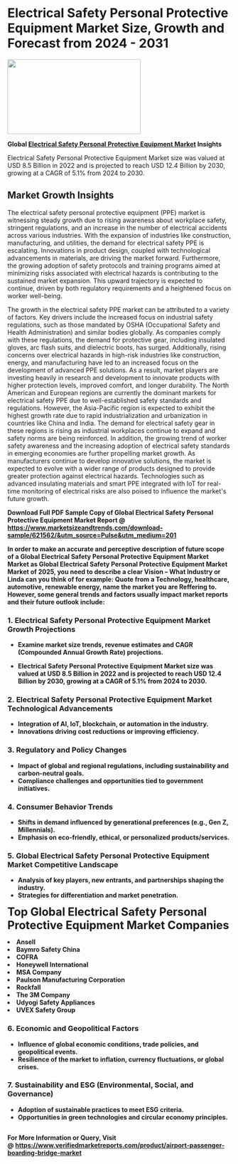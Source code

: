 <H1>Electrical Safety Personal Protective Equipment Market Size, Growth and Forecast from 2024 - 2031</H1><img class="aligncenter size-medium wp-image-584254" src="https://thirdeyenews.in/wp-content/uploads/2024/09/Global-Market-Research-300x168.jpeg" alt="" width="300" height="168" /><p><strong>Global&nbsp;<a href="https://www.marketsizeandtrends.com/download-sample/621562/&amp;utm_source=Pulse&amp;utm_medium=201">Electrical Safety Personal Protective Equipment Market</a> Insights</strong></p><p>Electrical Safety Personal Protective Equipment Market size was valued at USD 8.5 Billion in 2022 and is projected to reach USD 12.4 Billion by 2030, growing at a CAGR of 5.1% from 2024 to 2030.</p><p><h2>Market Growth Insights</h2> <p>The electrical safety personal protective equipment (PPE) market is witnessing steady growth due to rising awareness about workplace safety, stringent regulations, and an increase in the number of electrical accidents across various industries. With the expansion of industries like construction, manufacturing, and utilities, the demand for electrical safety PPE is escalating. Innovations in product design, coupled with technological advancements in materials, are driving the market forward. Furthermore, the growing adoption of safety protocols and training programs aimed at minimizing risks associated with electrical hazards is contributing to the sustained market expansion. This upward trajectory is expected to continue, driven by both regulatory requirements and a heightened focus on worker well-being.</p> <p><strong></strong></p> <p>The growth in the electrical safety PPE market can be attributed to a variety of factors. Key drivers include the increased focus on industrial safety regulations, such as those mandated by OSHA (Occupational Safety and Health Administration) and similar bodies globally. As companies comply with these regulations, the demand for protective gear, including insulated gloves, arc flash suits, and dielectric boots, has surged. Additionally, rising concerns over electrical hazards in high-risk industries like construction, energy, and manufacturing have led to an increased focus on the development of advanced PPE solutions. As a result, market players are investing heavily in research and development to innovate products with higher protection levels, improved comfort, and longer durability. The North American and European regions are currently the dominant markets for electrical safety PPE due to well-established safety standards and regulations. However, the Asia-Pacific region is expected to exhibit the highest growth rate due to rapid industrialization and urbanization in countries like China and India. The demand for electrical safety gear in these regions is rising as industrial workplaces continue to expand and safety norms are being reinforced. In addition, the growing trend of worker safety awareness and the increasing adoption of electrical safety standards in emerging economies are further propelling market growth. As manufacturers continue to develop innovative solutions, the market is expected to evolve with a wider range of products designed to provide greater protection against electrical hazards. Technologies such as advanced insulating materials and smart PPE integrated with IoT for real-time monitoring of electrical risks are also poised to influence the market's future growth. <p><strong></p><p><span class=""><strong>Download Full PDF Sample Copy of Global Electrical Safety Personal Protective Equipment Market Report</strong> @ <a href="https://www.marketsizeandtrends.com/download-sample/621562/&amp;utm_source=Pulse&amp;utm_medium=201" target="_blank">https://www.marketsizeandtrends.com/download-sample/621562/&amp;utm_source=Pulse&amp;utm_medium=201</a></span></p><p>In order to make an accurate and perceptive description of future scope of a Global&nbsp;Electrical Safety Personal Protective Equipment Market Market as Global&nbsp;Electrical Safety Personal Protective Equipment Market Market of 2025, you need to describe a clear Vision &ndash; What Industry or Linda can you think of for example: Quote from a Technology, healthcare, automotive, renewable energy, name the market you are Reffering to. However, some general trends and factors usually impact market reports and their future outlook include:</p><h3>1.&nbsp;<strong>Electrical Safety Personal Protective Equipment Market Growth Projections</strong></h3><ul><li>Examine market size trends, revenue estimates and CAGR (Compounded Annual Growth Rate) projections.</li><li><p>Electrical Safety Personal Protective Equipment Market size was valued at USD 8.5 Billion in 2022 and is projected to reach USD 12.4 Billion by 2030, growing at a CAGR of 5.1% from 2024 to 2030.</p></li></ul><h3>2.&nbsp;<strong>Electrical Safety Personal Protective Equipment Market Technological Advancements</strong></h3><ul><li>Integration of AI, IoT, blockchain, or automation in the industry.</li><li>Innovations driving cost reductions or improving efficiency.</li></ul><h3>3.&nbsp;<strong>Regulatory and Policy Changes</strong></h3><ul><li>Impact of global and regional regulations, including sustainability and carbon-neutral goals.</li><li>Compliance challenges and opportunities tied to government initiatives.</li></ul><h3>4.&nbsp;<strong>Consumer Behavior Trends</strong></h3><ul><li>Shifts in demand influenced by generational preferences (e.g., Gen Z, Millennials).</li><li>Emphasis on eco-friendly, ethical, or personalized products/services.</li></ul><h3>5.&nbsp;<strong>Global Electrical Safety Personal Protective Equipment Market Competitive Landscape</strong></h3><ul><li>Analysis of key players, new entrants, and partnerships shaping the industry.</li><li>Strategies for differentiation and market penetration.</li></ul><p data-pm-slice="1 1 []"><span style="color: inherit; font-family: inherit; font-size: 25px;">Top Global Electrical Safety Personal Protective Equipment Market Companies</span></p><div class="" data-test-id=""><p><li>Ansell</li><li> Baymro Safety China</li><li> COFRA</li><li> Honeywell International</li><li> MSA Company</li><li> Paulson Manufacturing Corporation</li><li> Rockfall</li><li> The 3M Company</li><li> Udyogi Safety Appliances</li><li> UVEX Safety Group</li></p></div><h3>6.&nbsp;<strong>Economic and Geopolitical Factors</strong></h3><ul><li>Influence of global economic conditions, trade policies, and geopolitical events.</li><li>Resilience of the market to inflation, currency fluctuations, or global crises.</li></ul><h3>7.&nbsp;<strong>Sustainability and ESG (Environmental, Social, and Governance)</strong></h3><ul><li>Adoption of sustainable practices to meet ESG criteria.</li><li>Opportunities in green technologies and circular economy principles.</li></ul><h2><strong style="font-size: 14px;">For More Information or Query, Visit @&nbsp;</strong><a style="background-color: #ffffff; font-size: 14px;" href="https://www.marketsizeandtrends.com/report/electrical-safety-personal-protective-equipment-market/" target="_blank">https://www.verifiedmarketreports.com/product/airport-passenger-boarding-bridge-market</a></h2>